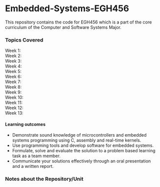 # Embedded-Systems-EGH456
This repository contains the code for EGH456 which is a part of the core curriculum of the Computer and Software Systems Major. 

### Topics Covered 
Week 1:  
Week 2:  
Week 3:  
Week 4:  
Week 5:  
Week 6:  
Week 7:  
Week 8:  
Week 9:  
Week 10:  
Week 11:  
Week 12:  
Week 13:  

#### Learning outcomes
-   Demonstrate sound knowledge of microcontrollers and embedded systems programming using C, assembly and real-time kernels.
-   Use programming tools and develop software for embedded systems.
-   Formulate, solve and evaluate the solution to a problem based learning task as a team member.
-   Communicate your solutions effectively through an oral presentation and a written report.


### Notes about the Repository/Unit
